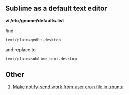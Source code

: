 ## Sublime as a default text editor

**vi /etc/gnome/defaults.list**

find 

    text/plain=gedit.desktop

and replace to

    text/plain=sublime_text.desktop
    
## Other

1. [Make notify-send work from user cron file in ubuntu](https://selivan.github.io/2016/07/08/notify-send-from-cron-in-ubuntu.html)